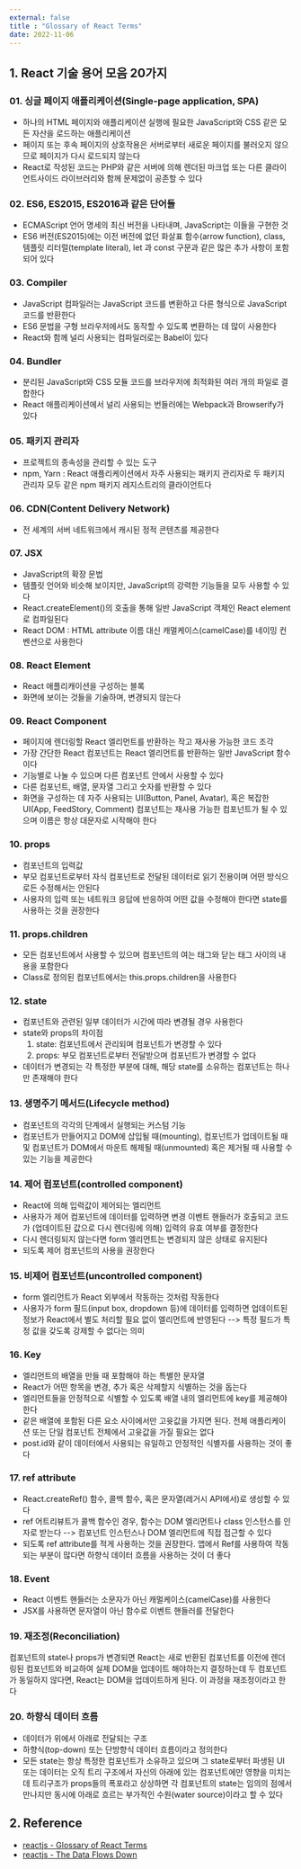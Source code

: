 ```yaml
---
external: false
title : "Glossary of React Terms"
date: 2022-11-06
---
```


## 1. React 기술 용어 모음 20가지

### 01. 싱글 페이지 애플리케이션(Single-page application, SPA)

- 하나의 HTML 페이지와 애플리케이션 실행에 필요한 JavaScript와 CSS 같은 모든 자산을 로드하는 애플리케이션
- 페이지 또는 후속 페이지의 상호작용은 서버로부터 새로운 페이지를 불러오지 않으므로 페이지가 다시 로드되지 않는다
- React로 작성된 코드는 PHP와 같은 서버에 의해 렌더된 마크업 또는 다른 클라이언트사이드 라이브러리와 함께 문제없이 공존할 수 있다

### 02. ES6, ES2015, ES2016과 같은 단어들

- ECMAScript 언어 명세의 최신 버전을 나타내며, JavaScript는 이들을 구현한 것
- ES6 버전(ES2015)에는 이전 버전에 없던 화살표 함수(arrow function), class, 템플릿 리터럴(template literal), let 과 const 구문과 같은 많은 추가 사항이 포함되어 있다

### 03. Compiler

- JavaScript 컴파일러는 JavaScript 코드를 변환하고 다른 형식으로 JavaScript 코드를 반환한다
- ES6 문법을 구형 브라우저에서도 동작할 수 있도록 변환하는 데 많이 사용한다
- React와 함께 널리 사용되는 컴파일러로는 Babel이 있다

### 04. Bundler

- 분리된 JavaScript와 CSS 모듈 코드를 브라우저에 최적화된 여러 개의 파일로 결합한다
- React 애플리케이션에서 널리 사용되는 번들러에는 Webpack과 Browserify가 있다

### 05. 패키지 관리자

- 프로젝트의 종속성을 관리할 수 있는 도구
- npm, Yarn : React 애플리케이션에서 자주 사용되는 패키지 관리자로 두 패키지 관리자 모두 같은 npm 패키지 레지스트리의 클라이언트다

### 06. CDN(Content Delivery Network)

- 전 세계의 서버 네트워크에서 캐시된 정적 콘텐츠를 제공한다

### 07. JSX

- JavaScript의 확장 문법
- 템플릿 언어와 비슷해 보이지만, JavaScript의 강력한 기능들을 모두 사용할 수 있다
- React.createElement()의 호출을 통해 일반 JavaScript 객체인 React element로 컴파일된다
- React DOM : HTML attribute 이름 대신 캐멀케이스(camelCase)를 네이밍 컨벤션으로 사용한다

### 08. React Element

- React 애플리캐이션을 구성하는 블록
- 화면에 보이는 것들을 기술하며, 변경되지 않는다

### 09. React Component

- 페이지에 렌더링할 React 엘리먼트를 반환하는 작고 재사용 가능한 코드 조각
- 가장 간단한 React 컴포넌트는 React 엘리먼트를 반환하는 일반 JavaScript 함수이다
- 기능별로 나눌 수 있으며 다른 컴포넌트 안에서 사용할 수 있다
- 다른 컴포넌트, 배열, 문자열 그리고 숫자를 반환할 수 있다
- 화면을 구성하는 데 자주 사용되는 UI(Button, Panel, Avatar), 혹은 복잡한 UI(App, FeedStory, Comment) 컴포넌트는 재사용 가능한 컴포넌트가 될 수 있으며 이름은 항상 대문자로 시작해야 한다

### 10. props

- 컴포넌트의 입력값
- 부모 컴포넌트로부터 자식 컴포넌트로 전달된 데이터로 읽기 전용이며 어떤 방식으로든 수정해서는 안된다
- 사용자의 입력 또는 네트워크 응답에 반응하여 어떤 값을 수정해야 한다면 state를 사용하는 것을 권장한다

### 11. props.children

- 모든 컴포넌트에서 사용할 수 있으며 컴포넌트의 여는 태그와 닫는 태그 사이의 내용을 포함한다
- Class로 정의된 컴포넌트에서는 this.props.children을 사용한다

### 12. state

- 컴포넌트와 관련된 일부 데이터가 시간에 따라 변경될 경우 사용한다
- state와 props의 차이점
  1. state: 컴포넌트에서 관리되며 컴포넌트가 변경할 수 있다
  2. props: 부모 컴포넌트로부터 전달받으며 컴포넌트가 변경할 수 없다
- 데이터가 변경되는 각 특정한 부분에 대해, 해당 state를 소유하는 컴포넌트는 하나만 존재해야 한다

### 13. 생명주기 메서드(Lifecycle method)

- 컴포넌트의 각각의 단계에서 실행되는 커스텀 기능
- 컴포넌트가 만들어지고 DOM에 삽입될 때(mounting), 컴포넌트가 업데이트될 때 및 컴포넌트가 DOM에서 마운트 해제될 때(unmounted) 혹은 제거될 때 사용할 수 있는 기능을 제공한다

### 14. 제어 컴포넌트(controlled component)

- React에 의해 입력값이 제어되는 엘리먼트
- 사용자가 제어 컴포넌트에 데이터를 입력하면 변경 이벤트 핸들러가 호출되고 코드가 (업데이트된 값으로 다시 렌더링에 의해) 입력의 유효 여부를 결정한다
- 다시 렌더링되지 않는다면 form 엘리먼트는 변경되지 않은 상태로 유지된다
- 되도록 제어 컴포넌트의 사용을 권장한다

### 15. 비제어 컴포넌트(uncontrolled component)

- form 엘리먼트가 React 외부에서 작동하는 것처럼 작동한다
- 사용자가 form 필드(input box, dropdown 등)에 데이터를 입력하면 업데이트된 정보가 React에서 별도 처리할 필요 없이 엘리먼트에 반영된다 --> 특정 필드가 특정 값을 갖도록 강제할 수 없다는 의미

### 16. Key

- 엘리먼트의 배열을 만들 때 포함해야 하는 특별한 문자열
- React가 어떤 항목을 변경, 추가 혹은 삭제할지 식별하는 것을 돕는다
- 엘리먼트들을 안정적으로 식별할 수 있도록 배열 내의 엘리먼트에 key를 제공해야 한다
- 같은 배열에 포함된 다른 요소 사이에서만 고윳값을 가지면 된다. 전체 애플리케이션 또는 단일 컴포넌트 전체에서 고윳값을 가질 필요는 없다
- post.id와 같이 데이터에서 사용되는 유일하고 안정적인 식별자를 사용하는 것이 좋다

### 17. ref attribute

- React.createRef() 함수, 콜백 함수, 혹은 문자열(레거시 API에서)로 생성할 수 있다
- ref 어트리뷰트가 콜백 함수인 경우, 함수는 DOM 엘리먼트나 class 인스턴스를 인자로 받는다 --> 컴포넌트 인스턴스나 DOM 엘리먼트에 직접 접근할 수 있다
- 되도록 ref attribute를 적게 사용하는 것을 권장한다. 앱에서 Ref를 사용하여 작동되는 부분이 많다면 하향식 데이터 흐름을 사용하는 것이 더 좋다

### 18. Event

- React 이벤트 핸들러는 소문자가 아닌 캐멀케이스(camelCase)를 사용한다
- JSX를 사용하면 문자열이 아닌 함수로 이벤트 핸들러를 전달한다

### 19. 재조정(Reconciliation)

컴포넌트의 state나 props가 변경되면 React는 새로 반환된 컴포넌트를 이전에 렌더링된 컴포넌트와 비교하여 실제 DOM을 업데이트 해야하는지 결정하는데 두 컴포넌트가 동일하지 않다면, React는 DOM을 업데이트하게 된다. 이 과정을 재조정이라고 한다

### 20. 하향식 데이터 흐름

- 데이터가 위에서 아래로 전달되는 구조
- 하향식(top-down) 또는 단방향식 데이터 흐름이라고 정의한다
- 모든 state는 항상 특정한 컴포넌트가 소유하고 있으며 그 state로부터 파생된 UI 또는 데이터는 오직 트리 구조에서 자신의 아래에 있는 컴포넌트에만 영향을 미치는데 트리구조가 props들의 폭포라고 상상하면 각 컴포넌트의 state는 임의의 점에서 만나지만 동시에 아래로 흐르는 부가적인 수원(water source)이라고 할 수 있다

## 2. Reference

- [reactjs - Glossary of React Terms](https://reactjs.org/docs/glossary.html)
- [reactjs - The Data Flows Down](https://reactjs.org/docs/state-and-lifecycle.html#the-data-flows-down)